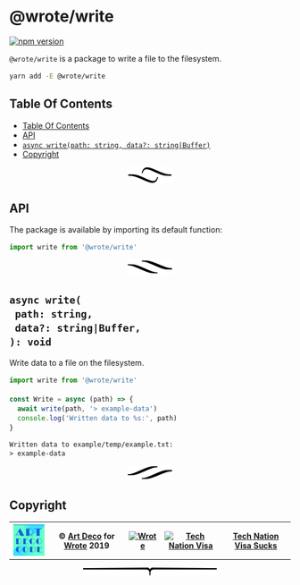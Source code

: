 # @wrote/write

[![npm version](https://badge.fury.io/js/%40wrote%2Fwrite.svg)](https://npmjs.org/package/@wrote/write)

`@wrote/write` is a package to write a file to the filesystem.

```sh
yarn add -E @wrote/write
```

## Table Of Contents

- [Table Of Contents](#table-of-contents)
- [API](#api)
- [`async write(path: string, data?: string|Buffer)`](#async-writepath-stringdata-stringbuffer-void)
- [Copyright](#copyright)

<p align="center"><a href="#table-of-contents"><img src=".documentary/section-breaks/0.svg?sanitize=true"></a></p>

## API

The package is available by importing its default function:

```js
import write from '@wrote/write'
```

<p align="center"><a href="#table-of-contents"><img src=".documentary/section-breaks/1.svg?sanitize=true"></a></p>

## `async write(`<br/>&nbsp;&nbsp;`path: string,`<br/>&nbsp;&nbsp;`data?: string|Buffer,`<br/>`): void`

Write data to a file on the filesystem.

```js
import write from '@wrote/write'

const Write = async (path) => {
  await write(path, '> example-data')
  console.log('Written data to %s:', path)
}
```
```
Written data to example/temp/example.txt:
> example-data
```

<p align="center"><a href="#table-of-contents"><img src=".documentary/section-breaks/2.svg?sanitize=true"></a></p>

## Copyright

<table>
  <tr>
    <th>
      <a href="https://artd.eco">
        <img src="https://raw.githubusercontent.com/wrote/wrote/master/images/artdeco.png" alt="Art Deco" />
      </a>
    </th>
    <th>© <a href="https://artd.eco">Art Deco</a> for <a href="https://wrote.cc">Wrote</a> 2019</th>
    <th>
      <a href="https://wrote.cc">
        <img src="https://avatars3.githubusercontent.com/u/40831417?s=100" width="100" alt="Wrote" />
      </a>
    </th>
    <th>
      <a href="https://www.technation.sucks" title="Tech Nation Visa">
        <img src="https://raw.githubusercontent.com/artdecoweb/www.technation.sucks/master/anim.gif"
          alt="Tech Nation Visa" />
      </a>
    </th>
    <th><a href="https://www.technation.sucks">Tech Nation Visa Sucks</a></th>
  </tr>
</table>

<p align="center"><a href="#table-of-contents"><img src=".documentary/section-breaks/-1.svg?sanitize=true"></a></p>